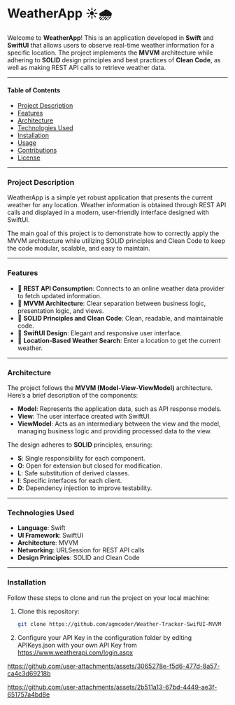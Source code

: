 # WeatherApp ☀️🌧️

Welcome to **WeatherApp**! This is an application developed in **Swift** and **SwiftUI** that allows users to observe real-time weather information for a specific location. The project implements the **MVVM** architecture while adhering to **SOLID** design principles and best practices of **Clean Code**, as well as making REST API calls to retrieve weather data.

---

#### **Table of Contents**
- [Project Description](#project-description)
- [Features](#features)
- [Architecture](#architecture)
- [Technologies Used](#technologies-used)
- [Installation](#installation)
- [Usage](#usage)
- [Contributions](#contributions)
- [License](#license)

---

### **Project Description**

WeatherApp is a simple yet robust application that presents the current weather for any location. Weather information is obtained through REST API calls and displayed in a modern, user-friendly interface designed with SwiftUI.

The main goal of this project is to demonstrate how to correctly apply the MVVM architecture while utilizing SOLID principles and Clean Code to keep the code modular, scalable, and easy to maintain.

---

### **Features**

- 📡 **REST API Consumption**: Connects to an online weather data provider to fetch updated information.
- 🔄 **MVVM Architecture**: Clear separation between business logic, presentation logic, and views.
- 🧹 **SOLID Principles and Clean Code**: Clean, readable, and maintainable code.
- 🌙 **SwiftUI Design**: Elegant and responsive user interface.
- 📍 **Location-Based Weather Search**: Enter a location to get the current weather.

---

### **Architecture**

The project follows the **MVVM (Model-View-ViewModel)** architecture. Here’s a brief description of the components:

- **Model**: Represents the application data, such as API response models.
- **View**: The user interface created with SwiftUI.
- **ViewModel**: Acts as an intermediary between the view and the model, managing business logic and providing processed data to the view.

The design adheres to **SOLID** principles, ensuring:

- **S**: Single responsibility for each component.
- **O**: Open for extension but closed for modification.
- **L**: Safe substitution of derived classes.
- **I**: Specific interfaces for each client.
- **D**: Dependency injection to improve testability.

---

### **Technologies Used**

- **Language**: Swift
- **UI Framework**: SwiftUI
- **Architecture**: MVVM
- **Networking**: URLSession for REST API calls
- **Design Principles**: SOLID and Clean Code

---

### **Installation**

Follow these steps to clone and run the project on your local machine:

1. Clone this repository:
   ```bash
   git clone https://github.com/agmcoder/Weather-Tracker-SwifUI-MVVM

3. Configure your API Key in the configuration folder by editing APIKeys.json with your own API Key from https://www.weatherapi.com/login.aspx




https://github.com/user-attachments/assets/3065278e-f5d6-477d-8a57-ca4c3d69218b



https://github.com/user-attachments/assets/2b511a13-67bd-4449-ae3f-651757a4bd8e


